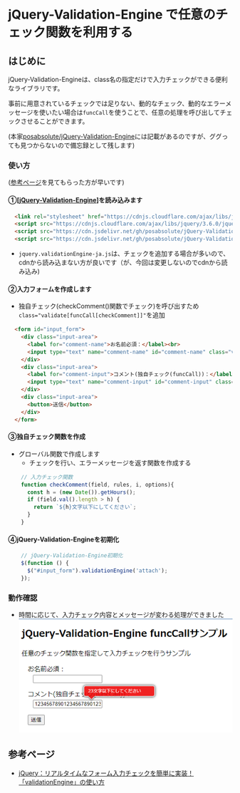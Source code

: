 # jQuery-Validation-Engine で任意のチェック関数を利用する

## はじめに

jQuery-Validation-Engineは、class名の指定だけで入力チェックができる便利なライブラリです。

事前に用意されているチェックでは足りない、動的なチェック、動的なエラーメッセージを使いたい場合は`funcCall`を使うことで、任意の処理を呼び出してチェックさせることができます。

(本家[posabsolute/jQuery-Validation-Engine](https://github.com/posabsolute/jQuery-Validation-Engine#funccallmethodname)には記載があるのですが、ググっても見つからないので備忘録として残します)



### 使い方

 ([参考ページ](https://www.omakase.net/blog/2020/10/validationengine.html)を見てもらった方が早いです)

#### ①[[jQuery-Validation-Engine](https://github.com/posabsolute/jQuery-Validation-Engine#funccallmethodname)]を読み込みます

```html
  <link rel="stylesheet" href="https://cdnjs.cloudflare.com/ajax/libs/jQuery-Validation-Engine/2.6.4/validationEngine.jquery.min.css">
  <script src="https://cdnjs.cloudflare.com/ajax/libs/jquery/3.6.0/jquery.min.js"></script>
  <script src="https://cdn.jsdelivr.net/gh/posabsolute/jQuery-Validation-Engine@3.1.0/js/jquery.validationEngine.min.js"></script>
  <script src="https://cdn.jsdelivr.net/gh/posabsolute/jQuery-Validation-Engine@3.1.0/js/languages/jquery.validationEngine-ja.js"></script>
```
  * `jquery.validationEngine-ja.js`は、チェックを追加する場合が多いので、cdnから読み込まない方が良いです（が、今回は変更しないのでcdnから読み込み)


#### ②入力フォームを作成します

* 独自チェック(checkComment()関数でチェック)を呼び出すため`class="validate[funcCall[checkComment]]"`を追加

```html
  <form id="input_form">
    <div class="input-area">
      <label for="comment-name">お名前必須：</label><br>
      <input type="text" name="comment-name" id="comment-name" class="validate[required]">
    </div>
    <div class="input-area">
      <label for="comment-input">コメント(独自チェック(funcCall))：</label><br>
      <input type="text" name="comment-input" id="comment-input" class="validate[funcCall[checkComment]]" value="">
    </div>
    <div class="input-area">
      <button>送信</button>
    </div>
  </form>
```

#### ③独自チェック関数を作成

* グローバル関数で作成します
  * チェックを行い、エラーメッセージを返す関数を作成する

```javascript
    // 入力チェック関数
    function checkComment(field, rules, i, options){
      const h = (new Date()).getHours();
      if (field.val().length > h) {
        return `${h}文字以下にしてください`;
      }
    }
```
#### ④jQuery-Validation-Engineを初期化
```javascript
    // jQuery-Validation-Engine初期化
    $(function () {
      $("#input_form").validationEngine('attach');
    });
```

### 動作確認

* 時間に応じて、入力チェック内容とメッセージが変わる処理ができました
![img10](./img/img10.png)

## 参考ページ
* [jQuery：リアルタイムなフォーム入力チェックを簡単に実装！「validationEngine」の使い方](https://www.omakase.net/blog/2020/10/validationengine.html)
